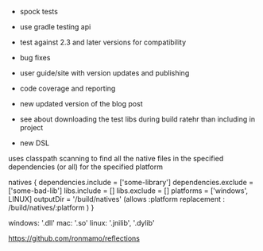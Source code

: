 - spock tests
- use gradle testing api
- test against 2.3 and later versions for compatibility
- bug fixes

- user guide/site with version updates and publishing
- code coverage and reporting
- new updated version of the blog post

- see about downloading the test libs during build ratehr than including in project

- new DSL

uses classpath scanning to find all the native files in the specified dependencies (or all) for the specified 
 platform

natives {
    dependencies.include = ['some-library']
    dependencies.exclude = ['some-bad-lib']
    libs.include = []
    libs.exclude = []
    platforms = ['windows', LINUX]
    outputDir = '/build/natives' (allows :platform replacement : /build/natives/:platform )
}

windows: '.dll'
mac: '.so'
linux: '.jnilib', '.dylib'

https://github.com/ronmamo/reflections